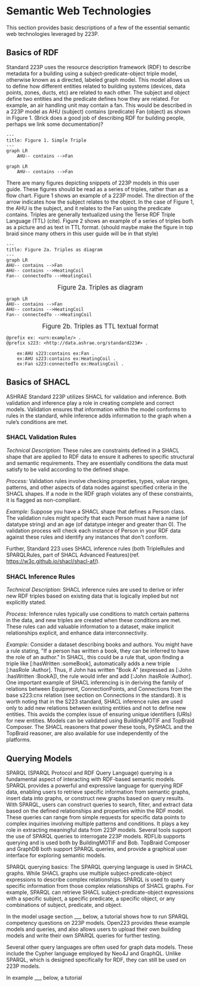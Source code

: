 # Semantic Web Technologies

This section provides basic descriptions of a few of the essential semantic web technologies leveraged by 223P. 

## Basics of RDF 

Standard 223P uses the resource description framework (RDF) to describe metadata for a building using a subject-predicate-object triple model, otherwise known as a directed, labeled graph model. This model allows us to define how different entities related to building systems (devices, data points, zones, ducts, etc) are related to each other. The subject and object define two entities and the predicate defines how they are related. For example, an air handling unit may contain a fan. This would be described in a 223P model as AHU (subject) contains (predicate) Fan (object) as shown in Figure 1. (Brick does a good job of describing RDF for building people, perhaps  we link some documentation)? 

```mermaid
---
title: Figure 1. Simple Triple
---
graph LR
    AHU-- contains -->Fan
```

```{mermaid}
graph LR
    AHU-- contains -->Fan
```

There are many figures depicting snippets of 223P models in this user guide. These figures should be read as a series of triples, rather than as a flow chart. Figure 1 shows an example of a 223P model. The direction of the arrow indicates how the subject relates to the object. In the case of Figure 1, the AHU is the subject, and it relates to the Fan using the predicate contains. Triples are generally textualized using the Terse RDF Triple Language (TTL) (cite). Figure 2 shows an example of a series of triples both as a picture and as text in TTL format.  (should maybe make the figure in top braid since many others in this user guide will be in that style) 

```mermaid
---
title: Figure 2a. Triples as diagram 
---
graph LR
AHU-- contains -->Fan
AHU-- contains -->HeatingCoil
Fan-- connectedTo -->HeatingCoil
```

<div align="center">
    
<span style="font-size: larger;">Figure 2a. Triples as diagram</span>

</div>

```{mermaid}
graph LR
AHU-- contains -->Fan
AHU-- contains -->HeatingCoil
Fan-- connectedTo -->HeatingCoil
```

<div align="center">
    
<span style="font-size: larger;">Figure 2b. Triples as TTL textual format</span>

</div>

```
@prefix ex: <urn:example/> .
@prefix s223: <http://data.ashrae.org/standard223#> .

    ex:AHU s223:contains ex:Fan .
    ex:AHU s223:contains ex:HeatingCoil .
    ex:Fan s223:connectedTo ex:HeatingCoil .
```


## Basics of SHACL

ASHRAE Standard 223P utilizes SHACL for validation and inference. Both validation and inference play a role in creating complete and correct models. Validation ensures that information within the model conforms to rules in the standard, while inference adds information to the graph when a rule’s conditions are met. 

### SHACL Validation Rules

_Technical Description:_ These rules are constraints defined in a SHACL shape that are applied to RDF data to ensure it adheres to specific structural and semantic requirements. They are essentially conditions the data must satisfy to be valid according to the defined shape.

_Process:_ Validation rules involve checking properties, types, value ranges, patterns, and other aspects of data nodes against specified criteria in the SHACL shapes. If a node in the RDF graph violates any of these constraints, it is flagged as non-compliant.

_Example:_ Suppose you have a SHACL shape that defines a Person class. The validation rules might specify that each Person must have a name (of datatype string) and an age (of datatype integer and greater than 0). The validation process will check each instance of Person in your RDF data against these rules and identify any instances that don't conform.

Further, Standard 223 uses SHACL inference rules (both TripleRules and SPARQLRules, part of SHACL Advanced Features)(ref. https://w3c.github.io/shacl/shacl-af/).

### SHACL Inference Rules

_Technical Description:_ SHACL inference rules are used to derive or infer new RDF triples based on existing data that is logically implied but not explicitly stated.

_Process:_ Inference rules typically use conditions to match certain patterns in the data, and new triples are created when these conditions are met. These rules can add valuable information to a dataset, make implicit relationships explicit, and enhance data interconnectivity.

_Example:_ Consider a dataset describing books and authors. You might have a rule stating, "If a person has written a book, they can be inferred to have the role of an author." In SHACL, this could be a rule that, upon finding a triple like [:hasWritten :someBook], automatically adds a new triple [:hasRole :Author]. Thus, if John has written "Book A" (expressed as [:John :hasWritten :BookA]), the rule would infer and add [:John :hasRole :Author].
One important example of SHACL inferencing is in deriving the family of relations between Equipment, ConnectionPoints, and Connections from the base s223:cnx relation (see section on Connections in the standard). It is worth noting that in the S223 standard, SHACL inference rules are used only to add new relations between existing entities and not to define new entities. This avoids the complex issue of ensuring unique identifiers (URIs) for new entities. 
Models can be validated using BuildingMOTIF and TopBraid Composer. The SHACL reasoners that power these tools, PySHACL and the TopBraid reasoner, are also available for use independently of the platforms.


## Querying Models

SPARQL (SPARQL Protocol and RDF Query Language) querying is a fundamental aspect of interacting with RDF-based semantic models. SPARQL provides a powerful and expressive language for querying RDF data, enabling users to retrieve specific information from semantic graphs, insert data into graphs, or construct new graphs based on query results. With SPARQL, users can construct queries to search, filter, and extract data based on the defined relationships and properties within the RDF model. These queries can range from simple requests for specific data points to complex inquiries involving multiple patterns and conditions. It plays a key role in extracting meaningful data from 223P models. Several tools support the use of SPARQL queries to interrogate 223P models. RDFLib supports querying and is used both by BuildingMOTIF and Bob. TopBraid Composer and GraphDB both support SPARQL queries, and provide a graphical user interface for exploring semantic models. 

SPARQL querying basics: The SPARQL querying language is used in SHACL graphs. While SHACL graphs use multiple subject-predicate-object expressions to describe complex relationships. SPARQL is used to query specific information from those complex relationships of SHACL graphs. For example, SPARQL can retrieve SHACL subject-predicate-object expressions with a specific subject, a specific predicate, a specific object, or any combinations of subject, predicate, and object. 

In the model usage section ___ below, a tutorial shows how to run SPARQL competency questions on 223P models. Open223 provides these example models and queries, and also allows users to upload their own building models and write their own SPARQL queries for further testing.

Several other query languages are often used for graph data models. These include the Cypher language employed by Neo4J and GraphQL. Unlike SPARQL, which is designed specifically for RDF, they can still be used on 223P models. 

In example ___ below, a tutorial 


